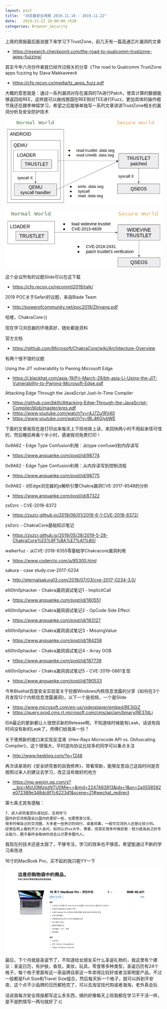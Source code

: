 ```yaml
---
layout: post
title:  "浏览器安全周报 2019.11.18 - 2019.11.22"
date:   2019-11-22 18:00:00 +520
categories: Browser_Security
---
```


上周的周报最后面说接下来学习下TrustZone，前几天有一篇高通芯片漏洞的文章
- https://research.checkpoint.com/the-road-to-qualcomm-trustzone-apps-fuzzing/

其实今年六月份作者就已经作过相关的分享《The road to Qualcomm TrustZone apps fuzzing by Slava Makkaveev》
- https://cfp.recon.cx/media/tz_apps_fuzz.pdf

大概的意思就是：通过一系列漏洞对存在漏洞的TA进行Patch，使其计算的数据能够返回给REE，这样就可以曲线救国在REE侧对TEE进行Fuzz，更加具体的操作细节我还在跟李神探学习，希望之后能够单独写一系列文章讲讲TrustZone相关的漏洞分析及安全防护技术

![IMAGE](/assets/resources/AA7B10AB696D934E8922D3B226841B43.jpg)

![IMAGE](/assets/resources/F1158249EDD0B566E40780C161CB329C.jpg)

这个会议所有的议题Slide可以在这下载
- https://cfp.recon.cx/reconmtl2019/talk/

2019 POC关于Safari的议题，来自Blade Team
- http://powerofcommunity.net/poc2019/Zhiyang.pdf

哈喽，ChakraCore:))

现在学习浏览器的环境真好，随处都是资料

官方文档
- https://github.com/Microsoft/ChakraCore/wiki/Architecture-Overview

有两个很不错的议题

Using the JIT vulnerability to Pwning Microsoft Edge
- https://i.blackhat.com/asia-19/Fri-March-29/bh-asia-Li-Using-the-JIT-Vulnerability-to-Pwning-Microsoft-Edge.pdf

Attacking Edge Through the JavaScript Just-In-Time Compiler
- https://github.com/bkth/Attacking-Edge-Through-the-JavaScript-Compiler/blob/master/pres.pdf
- https://www.youtube.com/watch?v=r4J7Zu1RV40
- https://www.youtube.com/watch?v=lBL4KGIybWE

下面的文章我现在是打印出来每天上下班地铁上读，来回快两小时不用起来怪可惜的，然后睡前再看个半小时，感谢我司免费打印！

0x9A82 - Edge Type Confusion利用：从type confused到内存读写
- https://www.anquanke.com/post/id/98774

0x9A82 - Edge Type Confusion利用：从内存读写到控制流程
- https://www.anquanke.com/post/id/98775

0x9A82 - 对Edge浏览器的js解析引擎Chakra漏洞CVE-2017-8548的分析
- https://www.anquanke.com/post/id/87322

zs0zrc - CVE-2018-8372
- https://zszcr.github.io/2019/06/01/2019-6-1-CVE-2018-8372/

zs0zrc - ChakraCore基础知识笔记
- https://zszcr.github.io/2019/05/28/2019-5-28-ChakraCore%E5%9F%BA%E7%A1%80/

walkerfuz - 从CVE-2018-8355零基础学Chakracore漏洞利用
- https://www.codercto.com/a/85300.html

sakura - case study:cve-2017-0234
- http://eternalsakura13.com/2018/07/03/cve-2017-0234-3.0/

elli0tn0phacker - Chakra漏洞调试笔记1 - ImplicitCall
- https://www.anquanke.com/post/id/180551

elli0tn0phacker - Chakra漏洞调试笔记2 - OpCode Side Effect
- https://www.anquanke.com/post/id/183127

elli0tn0phacker - Chakra漏洞调试笔记3 - MissingValue
- https://www.anquanke.com/post/id/184258

elli0tn0phacker - Chakra漏洞调试笔记4 - Array OOB
- https://www.anquanke.com/post/id/187739

elli0tn0phacker - Chakra漏洞调试笔记5 - CVE-2019-0861复现
- https://www.anquanke.com/post/id/190533

今年Bluehat百度安全实验室关于挖掘Windows内核信息泄露的分享《如何在3个月发现12个内核信息泄露漏洞》，以下一个是视频，一个是Slide
- https://www.microsoft.com/en-us/videoplayer/embed/RE3i0iZ
- https://query.prod.cms.rt.microsoft.com/cms/api/am/binary/RE37dLj

IDA最近的更新都让人很想买新的Release啊，不知道啥时候能有Leak，话说有段时间没有新的Leak了，师傅们给我来一份？

关于使用新的接口来实现反混淆《Hex-Rays Microcode API vs. Obfuscating Compiler》，这个很强大，平时逆向协议比较多的同学可以重点关注
- http://www.hexblog.com/?p=1248

再次读泉哥的《安全研究者的自我修养》，常看常新，能够反思自己这段时间是否按照过来人的建议去学习，改正没有做好的地方
- https://mp.weixin.qq.com/s?__biz=MzU0MzgzNTU0Mw==&mid=2247483913&idx=1&sn=2a0558592e072389e348dc8f7c6223d1&scene=21#wechat_redirect

第七条尤其有感触：
```
7、进入研究者团队或社区，互相学习
国外的交流氛围会比国内的更好一些，也更愿意分享。
很多时候自己的交流圈，大多是一些熟识的同行，或者同事，一般可交流的人还是比较少的。
经常在网上看到不少人会问，如何认识xx大牛、黑客，但其实很多时候却是：努力提高自己的专业能力，圈子最终会吸纳你进去认识更多圈内人。
```

我现在的技术还是太弱了，不够专注，学习的效率也不够高，希望能通过不断的学习来改进

16寸的MacBook Pro，买不起的我只能YY一下

![IMAGE](/assets/resources/EF2E6F1E686160CF6DBBF0EA16FC2A64.jpg)

最后，下个月就是圣诞节了，不知道给女朋友买什么圣诞礼物的，我这里有个建议：圣诞日历，有护肤，香氛，美妆，玩具，零食等多种类型，圣诞日历有24个格子，每个格子里面有这一家品牌自家这一年卖得比较好或者当家明星产品，不过一般都是Full Size和Travel Size组合，然后每天拆一个格子，就可以拆到平安夜，这个点不少品牌的日历都抢完了，可以去淘宝找代购或者海淘，老外真会玩

话说我每次安全周报都写这么多东西，搞的好像每天上班我都在学习不干活一样，是不是酌情写一两句就好了:((